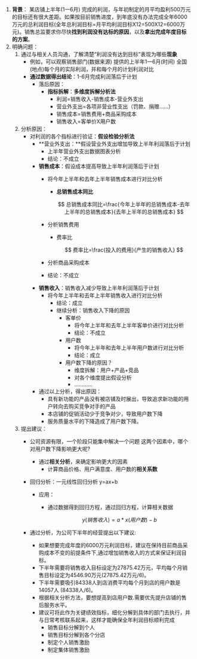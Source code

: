 1. **背景**：
某店铺上半年(1一6月) 完成的利润，与年初制定的月平均盈利500万元的目标还有很大差距。如果按目前销售进度，到年底没有办法完成全年6000万元的总利润目标(全年总利润目标=月平均利润目标X12=500X12=6000万元)。销售总监要求你尽快**找到利润没有达标的原因**，以及**拿出完成年度目标的方案**。
2. 明确问题：
    1. 通过与相关人员沟通，了解清楚“利润没有达到目标”表现为哪些**现象**
        - 例如，可以观察销售部门(数据来源) 提供的上半年1一6月(时间) 全国(地点)每个月的实际利润，并和每个月的计划利润对比
        - **通过数据得出结论**：1-6月完成利润落后于计划
            - 落后原因：
                - **指标拆解**：**多维度拆解分析法**
                    - 利润=销售收入-销售成本-营业外支出
                    - 营业外支出=各项非营业性支出（罚款、捐赠……）
                    - 销售成本=销售费用+商品采购成本
                    - 销售收入=客单价X用户数
    2. 分析原因：
        - 对利润的各个指标进行验证：**假设检验分析法**
            - **营业外支出：**假设营业外支出增加导致上半年利润落后于计划
                - 上半年营业外支出数据图表分析
                - 结论：不成立
            - **销售成本**：假设成本提高导致上半年利润落后于计划
                - 将今年上半年和去年上半年销售成本进行对比分析
                    - **总销售成本同比**
                        
                        $$
                        总销售成本同比=\frac{今年上半年的总销售成本-去年上半年的总销售成本}{去年上半年的总销售成本}
                        $$
                        
                - 分析销售费用
                    - 费率比
                        
                        $$
                        费率比=\frac{投入的费用}{产生的销售收入}
                        $$
                        
                - 分析商品采购成本
                - 结论：不成立
            - **销售收入**：销售收入减少导致上半年利润落后于计划
                - 将今年上半年和去年上半年销售收入进行对比分析
                    - 结论：成立
                    - 继续分析：销售收入下降的原因
                        - 客单价
                            - 将今年上半年和去年上半年客单价进行对比分析
                            - 结论：不成立
                        - 用户数
                            - 将今年上半年和去年上半年用户数进行对比分析
                            - 结论：成立
                        - 用户数下降的原因？
                            - 维度拆解：用户+产品+竞品
                            - 对各个维度提出假设分析
                            - …………
            - 通过以上分析，得出原因：
                - 具有新功能的产品没有被店铺及时展出，导致追求新功能的用户转向去购买竞争对手的产品
                - 本店铺的促销活动少于竞争对少，导致用户数下降
                - 服务质量水平的下降造成了用户数下降。
    3. 提出建议：
        - 公司资源有限，一个阶段只能集中解决一个问题
        这两个因素中，哪个对用户数下降影响更大呢?
            - 通过**相关分析**，来确定影响更大的因素
                - 计算商品价格、用户满意度、用户数的**相关系数**
        - 回归分析：一元线性回归分析
            y=ax+b
            
            - 应用：
                - 通过数据得到回归方程，通过回归方程，计算相关数据
                    
                    $$
                    y(销售收入) = a*x(用户数) - b
                    $$
                    
        - 通过分析，为公司下半年的经营提出以下建议:
            - 如果想要完成年度的6000万元利润目标，建议在保持目前商品采购成本不变的前提条件下,通过增加销售收入的方式来保证利润目标。
            - 下半年需要将销售收入目标设定为27875.42万元，平均每个月销售目标设定为4546.90万元(27875.42万元/6)。
            - 下半年需要吸引84338人到店消费平均每个月到店的用户数是14057人 (84338人/6)。
            - 根据相关分析方法，要想提高到店用户数.需要优先提升店铺的售后服务水平。
            - 建议可将此作为关键绩效指标，细化分解到具体的部门去执行，并与日常考核联系起来，这样才能确保全年利润目标顺利完成
                - 销售目标分解到个人
                - 销售目标分解到各个分店
                - 制定个人销售激励
                - 制定集体销售激励
